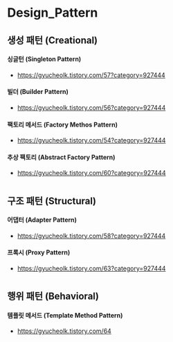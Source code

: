 # Design_Pattern

## 생성 패턴 (Creational)

#### 싱글턴 (Singleton Pattern)
 - https://gyucheolk.tistory.com/57?category=927444
#### 빌더 (Builder Pattern)
 - https://gyucheolk.tistory.com/56?category=927444
#### 팩토리 메서드 (Factory Methos Pattern)
 - https://gyucheolk.tistory.com/54?category=927444
#### 추상 팩토리 (Abstract Factory Pattern)
 - https://gyucheolk.tistory.com/60?category=927444

#
## 구조 패턴 (Structural)

#### 어댑터 (Adapter Pattern)
 - https://gyucheolk.tistory.com/58?category=927444
#### 프록시 (Proxy Pattern)
 - <https://gyucheolk.tistory.com/63?category=927444>

#
## 행위 패턴 (Behavioral)

#### 템플릿 메서드 (Template Method Pattern)
 - https://gyucheolk.tistory.com/64

